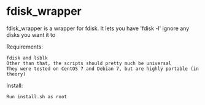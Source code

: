 fdisk_wrapper
=============

fdisk_wrapper is a wrapper for fdisk. It lets you have 'fdisk -l' ignore any
disks you want it to

Requirements:

	fdisk and lsblk
	Other than that, the scripts should pretty much be universal
	They were tested on CentOS 7 and Debian 7, but are highly portable (in theory)

Install:

	Run install.sh as root
